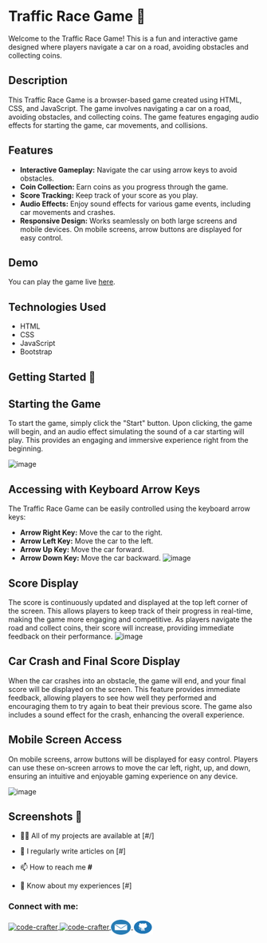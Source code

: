# Traffic Race Game 🚗

Welcome to the Traffic Race Game! This is a fun and interactive game designed where players navigate a car on a road, avoiding obstacles and collecting coins.

## Description

This Traffic Race Game is a browser-based game created using HTML, CSS, and JavaScript. The game involves navigating a car on a road, avoiding obstacles, and collecting coins. The game features engaging audio effects for starting the game, car movements, and collisions.

## Features
- **Interactive Gameplay:** Navigate the car using arrow keys to avoid obstacles.
- **Coin Collection:** Earn coins as you progress through the game.
- **Score Tracking:** Keep track of your score as you play.
- **Audio Effects:** Enjoy sound effects for various game events, including car movements and crashes.
- **Responsive Design:** Works seamlessly on both large screens and mobile devices. On mobile screens, arrow buttons are displayed for easy control.

## Demo
You can play the game live [here](https://code2926.github.io/Car-Game/).

## Technologies Used
- HTML
- CSS
- JavaScript
- Bootstrap

## Getting Started 🚀
## Starting the Game

To start the game, simply click the "Start" button. Upon clicking, the game will begin, and an audio effect simulating the sound of a car starting will play. This provides an engaging and immersive experience right from the beginning.


![image](https://github.com/fasih-nasir/jsproject26/assets/154458171/d75a5e59-1ccd-45cc-9d86-7fc2e57de2a2)


## Accessing with Keyboard Arrow Keys

The Traffic Race Game can be easily controlled using the keyboard arrow keys:

- **Arrow Right Key:** Move the car to the right.
- **Arrow Left Key:** Move the car to the left.
- **Arrow Up Key:** Move the car forward.
- **Arrow Down Key:** Move the car backward.
![image](https://github.com/fasih-nasir/jsproject26/assets/154458171/555972da-230e-4125-a628-05215fe91745)
## Score Display

The score is continuously updated and displayed at the top left corner of the screen. This allows players to keep track of their progress in real-time, making the game more engaging and competitive. As players navigate the road and collect coins, their score will increase, providing immediate feedback on their performance.
![image](https://github.com/fasih-nasir/jsproject26/assets/154458171/704efdfd-f11e-4cdb-9971-91e991c3d089)
## Car Crash and Final Score Display

When the car crashes into an obstacle, the game will end, and your final score will be displayed on the screen. This feature provides immediate feedback, allowing players to see how well they performed and encouraging them to try again to beat their previous score. The game also includes a sound effect for the crash, enhancing the overall experience.

## Mobile Screen Access

On mobile screens, arrow buttons will be displayed for easy control. Players can use these on-screen arrows to move the car left, right, up, and down, ensuring an intuitive and enjoyable gaming experience on any device.

![image](https://github.com/fasih-nasir/jsproject26/assets/154458171/410fa407-6b56-46c1-a243-68e6def1950c)


## Screenshots 📸

- 👨‍💻 All of my projects are available at [#/]

- 📝 I regularly write articles on [#]

- 📫 How to reach me **#**

- 📄 Know about my experiences [#]

<h3 align="left">Connect with me:</h3>
<p align="left">
    <a href="https://linkedin.com/in/code-crafter-bb69ba312" target="_blank">
        <img align="center" src="https://raw.githubusercontent.com/rahuldkjain/github-profile-readme-generator/master/src/images/icons/Social/linked-in-alt.svg" alt="code-crafter" height="30" width="40" />
    </a>
    <a href="https://www.facebook.com/profile.php?id=61559286300797" target="_blank">
        <img align="center" src="https://raw.githubusercontent.com/rahuldkjain/github-profile-readme-generator/master/src/images/icons/Social/facebook.svg" alt="code-crafter" height="30" width="40" />
    </a>
    <a href="mailto:peekaboo29266@gmail.com" target="_blank">
        <img align="center" src="gmail-logo-removebg-preview.png" alt="email" height="30" width="40" />
    </a>
    <a href="https://github.com/Code2926" target="_blank">
        <img align="center" src="github-logo.png" alt="github" height="30" width="40" />
    </a>
</p>
